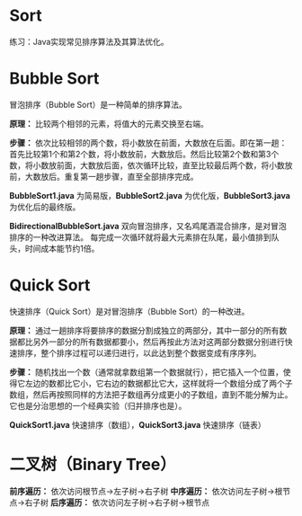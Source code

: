 # Sort
练习：Java实现常见排序算法及其算法优化。

# Bubble Sort
冒泡排序（Bubble Sort）是一种简单的排序算法。

**原理：** 比较两个相邻的元素，将值大的元素交换至右端。

**步骤：** 依次比较相邻的两个数，将小数放在前面，大数放在后面。即在第一趟：首先比较第1个和第2个数，将小数放前，大数放后。然后比较第2个数和第3个数，将小数放前面，大数放后面，依次循环比较，直至比较最后两个数，将小数放前，大数放后。重复第一趟步骤，直至全部排序完成。

**BubbleSort1.java** 为简易版，**BubbleSort2.java** 为优化版，**BubbleSort3.java** 为优化后的最终版。

**BidirectionalBubbleSort.java** 双向冒泡排序，又名鸡尾酒混合排序，是对冒泡排序的一种改进算法。 
每完成一次循环就将最大元素排在队尾，最小值排到队头，时间成本能节约1倍。

# Quick Sort
快速排序（Quick Sort）是对冒泡排序（Bubble Sort）的一种改进。

**原理：** 通过一趟排序将要排序的数据分割成独立的两部分，其中一部分的所有数据都比另外一部分的所有数据都要小，然后再按此方法对这两部分数据分别进行快速排序，整个排序过程可以递归进行，以此达到整个数据变成有序序列。

**步骤：** 随机找出一个数（通常就拿数组第一个数据就行），把它插入一个位置，使得它左边的数都比它小，它右边的数据都比它大，这样就将一个数组分成了两个子数组，然后再按照同样的方法把子数组再分成更小的子数组，直到不能分解为止。它也是分治思想的一个经典实验（归并排序也是）。

**QuickSort1.java** 快速排序（数组），**QuickSort3.java** 快速排序（链表）

# 二叉树（Binary Tree）
**前序遍历：** 依次访问根节点->左子树->右子树
**中序遍历：** 依次访问左子树->根节点->右子树
**后序遍历：** 依次访问左子树->右子树->根节点
